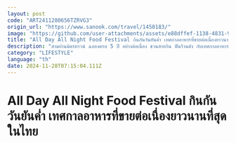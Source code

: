 ```yaml
---
layout: post
code: "ART2411280656TZRVG3"
origin_url: "https://www.sanook.com/travel/1450183/"
image: "https://github.com/user-attachments/assets/e88dffef-1138-4831-97ea-8f54577c7859"
title: "All Day All Night Food Festival กินกันวันยันค่ำ เทศกาลอาหารที่ขายต่อเนื่องยาวนานที่สุดในไทย"
description: "สามย่านมิตรทาวน์ ฉลองครบ 5 ปี อย่างต่อเนื่อง ชวนสายกิน ฟินร้านดัง กับเทศกาลอาหารที่ขายต่อเนื่องยาวนานที่สุดในประเทศไทย งาน All Day All Night Food Festival เทศกาลกินกันวันยันค่ำ พร้อมจัดหนักความอร่อย 5 วัน 5 โซน ตี 5 ถึง 5 ทุ่ม "
category: "LIFESTYLE"
language: "th"
date: 2024-11-28T07:15:04.111Z
---
```


# All Day All Night Food Festival กินกันวันยันค่ำ เทศกาลอาหารที่ขายต่อเนื่องยาวนานที่สุดในไทย